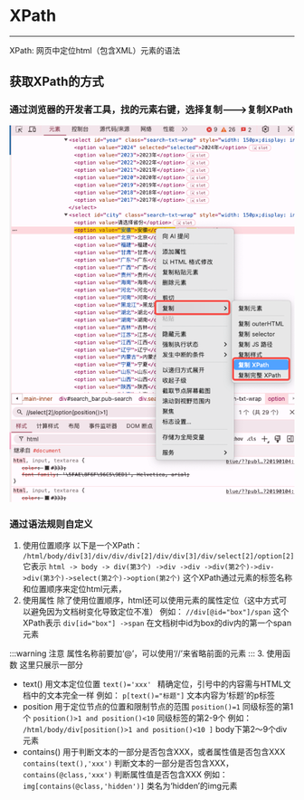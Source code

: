
# XPath
---
XPath: 网页中定位html（包含XML）元素的语法
## 获取XPath的方式
### 通过浏览器的开发者工具，找的元素右键，选择复制--->复制XPath
![alt text](image.png)
### 通过语法规则自定义
1. 使用位置顺序
以下是一个XPath：
`/html/body/div[3]/div/div/div[2]/div/div[3]/div/select[2]/option[2]`
它表示  `html -> body -> div(第3个) ->div ->div ->div(第2个)->div->div(第3个)->select(第2个)->option(第2个)`
这个XPath通过元素的标签名称和位置顺序来定位html元素，
2. 使用属性
除了使用位置顺序，html还可以使用元素的属性定位（这中方式可以避免因为文档树变化导致定位不准）
例如： `//div[@id="box"]/span`
这个XPath表示  `div[id="box"] ->span`       在文档树中id为box的div内的第一个span元素

:::warning 注意
  属性名称前要加‘@’，可以使用‘//’来省略前面的元素
:::
3. 使用函数
这里只展示一部分
  - text()    用文本定位位置
  `text()='xxx' `            精确定位，引号中的内容需与HTML文档中的文本完全一样
  例如：
  `p[text()="标题"]`   文本内容为‘标题’的p标签
  - position   用于定位节点的位置和限制节点的范围
  `position()=1`                                    同级标签的第1个
  `position()>1 and position()<10`          同级标签的第2-9个
  例如：
  `/html/body/div[position()>1 and position()<10 ]`  body下第2～9个div元素
  - contains()    用于判断文本的一部分是否包含XXX，或者属性值是否包含XXX
  `contains(text(),'xxx')`          判断文本的一部分是否包含XXX，
  `contains(@class,'xxx')`        判断属性值是否包含XXX
  例如：
  `img[contains(@class,'hidden')]`  类名为‘hidden’的img元素